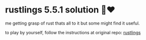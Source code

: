 <div class="oranda-hide">

# rustlings 5.5.1 solution 🦀❤️

me getting grasp of rust thats all to it but some might find it useful.



to play by yourself, follow the instructions at original repo: [rustlings](https://github.com/rust-lang/rustlings)


